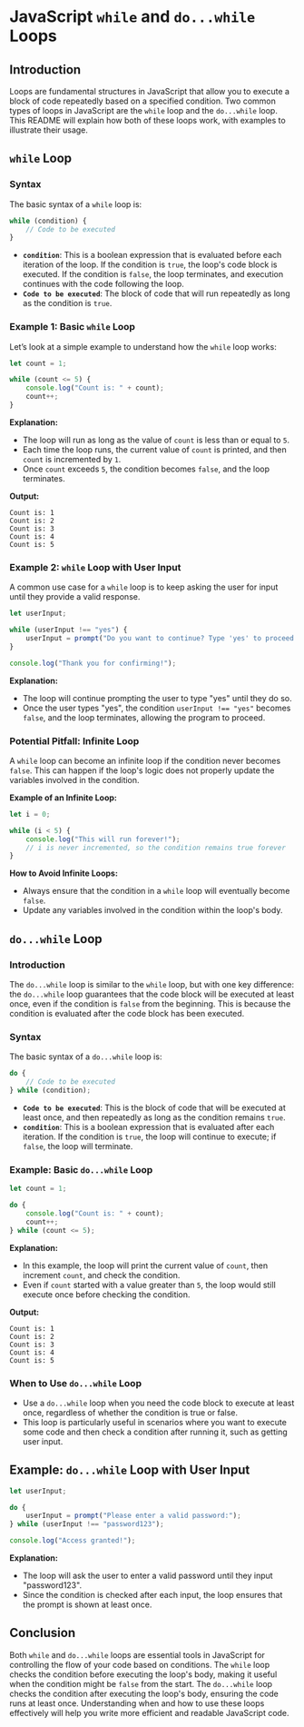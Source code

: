 # JavaScript `while` and `do...while` Loops

## Introduction

Loops are fundamental structures in JavaScript that allow you to execute a block of code repeatedly based on a specified condition. Two common types of loops in JavaScript are the `while` loop and the `do...while` loop. This README will explain how both of these loops work, with examples to illustrate their usage.

## `while` Loop

### Syntax

The basic syntax of a `while` loop is:

```javascript
while (condition) {
    // Code to be executed
}
```

- **`condition`**: This is a boolean expression that is evaluated before each iteration of the loop. If the condition is `true`, the loop's code block is executed. If the condition is `false`, the loop terminates, and execution continues with the code following the loop.
- **`Code to be executed`**: The block of code that will run repeatedly as long as the condition is `true`.

### Example 1: Basic `while` Loop

Let’s look at a simple example to understand how the `while` loop works:

```javascript
let count = 1;

while (count <= 5) {
    console.log("Count is: " + count);
    count++;
}
```

**Explanation:**

- The loop will run as long as the value of `count` is less than or equal to `5`.
- Each time the loop runs, the current value of `count` is printed, and then `count` is incremented by `1`.
- Once `count` exceeds `5`, the condition becomes `false`, and the loop terminates.

**Output:**

```
Count is: 1
Count is: 2
Count is: 3
Count is: 4
Count is: 5
```

### Example 2: `while` Loop with User Input

A common use case for a `while` loop is to keep asking the user for input until they provide a valid response.

```javascript
let userInput;

while (userInput !== "yes") {
    userInput = prompt("Do you want to continue? Type 'yes' to proceed.");
}

console.log("Thank you for confirming!");
```

**Explanation:**

- The loop will continue prompting the user to type "yes" until they do so.
- Once the user types "yes", the condition `userInput !== "yes"` becomes `false`, and the loop terminates, allowing the program to proceed.

### Potential Pitfall: Infinite Loop

A `while` loop can become an infinite loop if the condition never becomes `false`. This can happen if the loop's logic does not properly update the variables involved in the condition.

**Example of an Infinite Loop:**

```javascript
let i = 0;

while (i < 5) {
    console.log("This will run forever!");
    // i is never incremented, so the condition remains true forever
}
```

**How to Avoid Infinite Loops:**

- Always ensure that the condition in a `while` loop will eventually become `false`.
- Update any variables involved in the condition within the loop's body.

## `do...while` Loop

### Introduction

The `do...while` loop is similar to the `while` loop, but with one key difference: the `do...while` loop guarantees that the code block will be executed at least once, even if the condition is `false` from the beginning. This is because the condition is evaluated after the code block has been executed.

### Syntax

The basic syntax of a `do...while` loop is:

```javascript
do {
    // Code to be executed
} while (condition);
```

- **`Code to be executed`**: This is the block of code that will be executed at least once, and then repeatedly as long as the condition remains `true`.
- **`condition`**: This is a boolean expression that is evaluated after each iteration. If the condition is `true`, the loop will continue to execute; if `false`, the loop will terminate.

### Example: Basic `do...while` Loop

```javascript
let count = 1;

do {
    console.log("Count is: " + count);
    count++;
} while (count <= 5);
```

**Explanation:**

- In this example, the loop will print the current value of `count`, then increment `count`, and check the condition.
- Even if `count` started with a value greater than `5`, the loop would still execute once before checking the condition.

**Output:**

```
Count is: 1
Count is: 2
Count is: 3
Count is: 4
Count is: 5
```

### When to Use `do...while` Loop

- Use a `do...while` loop when you need the code block to execute at least once, regardless of whether the condition is true or false.
- This loop is particularly useful in scenarios where you want to execute some code and then check a condition after running it, such as getting user input.

## Example: `do...while` Loop with User Input

```javascript
let userInput;

do {
    userInput = prompt("Please enter a valid password:");
} while (userInput !== "password123");

console.log("Access granted!");
```

**Explanation:**

- The loop will ask the user to enter a valid password until they input "password123".
- Since the condition is checked after each input, the loop ensures that the prompt is shown at least once.

## Conclusion

Both `while` and `do...while` loops are essential tools in JavaScript for controlling the flow of your code based on conditions. The `while` loop checks the condition before executing the loop's body, making it useful when the condition might be `false` from the start. The `do...while` loop checks the condition after executing the loop's body, ensuring the code runs at least once. Understanding when and how to use these loops effectively will help you write more efficient and readable JavaScript code.

